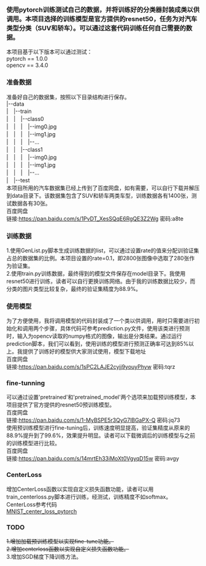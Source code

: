 ### 使用pytorch训练测试自己的数据，并将训练好的分类器封装成类以供调用。本项目选择的训练模型是官方提供的resnet50，任务为对汽车类型分类（SUV和轿车）。可以通过这套代码训练任何自己需要的数据。

本项目基于以下版本可以通过测试：  
pytorch == 1.0.0  
opencv == 3.4.0

### 准备数据
准备好自己的数据集，按照以下目录结构进行保存。  
|--data  
|　|--train  
|　|　|--class0  
|　|　|　|--img0.jpg  
|　|　|　|--img1.jpg  
|　|　|　|--...  
|　|　|--class1  
|　|　|　|--img0.jpg  
|　|　|　|--img1.jpg  
|　|　|　|--...  
|　|--test  
本项目所用的汽车数据集已经上传到了百度网盘，如有需要，可以自行下载并解压到data目录下。该数据集包含了SUV和轿车两类车型，训练数据各有1400张，测试数据各有30张。  
百度网盘  
链接:https://pan.baidu.com/s/1PvDT_XesSQqE6RgQE3Z2Wg  密码:a8te  


### 训练数据
1.使用GenList.py脚本生成训练数据的list，可以通过设置rate的值来分配训验证集占总的数据集的比例。本项目设置的rate=0.1，即2800张图像中选取了280张作为验证集。  
2.使用train.py训练数据，最终得到的模型文件保存在model目录下。我使用resnet50进行训练，读者可以自行更换训练网络。由于我的训练数据比较少，而分类的图片类型比较复杂，最终的验证集精度为88.9%。

### 使用模型
为了方便使用，我将调用模型的代码封装成了一个类以供调用，用时只需要进行初始化和调用两个步骤，具体代码可参考prediction.py文件，使用该类进行预测时，输入为opencv读取的numpy格式的图像，输出是分类结果。通过运行prediction脚本，我们可以看到，使用训练的模型进行预测正确率可达到85%以上。我提供了训练好的模型供大家测试使用，模型下载地址  
百度网盘  
链接:https://pan.baidu.com/s/1sPC2LAJE2cyjj9youyPhyw  密码:tqrz

### fine-tunning
可以通过设置'pretrained'和'pretrained_model'两个选项来加载预训练模型，本项目提供了官方提供的resnet50预训练模型。  
百度网盘  
链接:https://pan.baidu.com/s/1-MyBSPE5r3QyG7lBGaPX-Q  密码:jq73  
使用预训练模型进行fine-tuning后，训练速度明显提高，验证集精度从原来的88.9%提升到了99.6%，效果提升明显。读者可以下载微调后的训练模型与之前的训练模型进行比较。  
百度网盘  
链接:https://pan.baidu.com/s/14mrtEh33iMoXt0VgyqD15w  密码:avgy

### CenterLoss
增加CenterLoss函数以实现自定义损失函数功能，读者可以用train_centerloss.py脚本进行训练，经测试，训练精度不如softmax。  
CenterLoss参考代码  
[MNIST_center_loss_pytorch](https://github.com/jxgu1016/MNIST_center_loss_pytorch)

### TODO
~~1.增加加载预训练模型以实现fine-tune功能。~~  
~~2.增加centerloss函数以实现自定义损失函数功能。~~  
3.增加SGD梯度下降训练方法。
